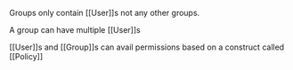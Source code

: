 Groups only contain [[User]]s not any other groups.

A group can have multiple [[User]]s

[[User]]s and [[Group]]s can avail permissions based on a construct called [[Policy]]
